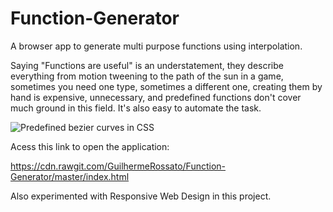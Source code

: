 # Function-Generator
A browser app to generate multi purpose functions using interpolation.

Saying "Functions are useful" is an understatement, they describe everything from motion tweening to the path of the sun in a game, sometimes you need one type, sometimes a different one, creating them by hand is expensive, unnecessary, and predefined functions don't cover much ground in this field. It's also easy to automate the task.

![Predefined bezier curves in CSS](https://developer.tizen.org/sites/default/files/users/user-2059/2-easing.png)

Acess this link to open the application:

https://cdn.rawgit.com/GuilhermeRossato/Function-Generator/master/index.html

Also experimented with Responsive Web Design in this project.